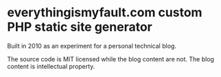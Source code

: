 everythingismyfault.com custom PHP static site generator
========================================================

Built in 2010 as an experiment for a personal technical blog.

The source code is MIT licensed while the blog content are not. The blog
content is intellectual property.

